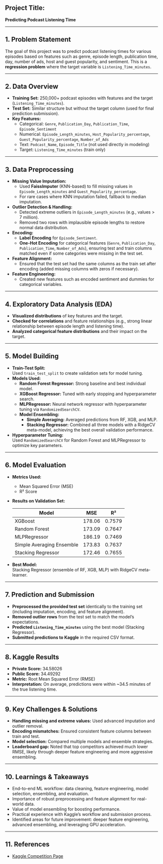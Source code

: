 ## **Project Title:**  
**Predicting Podcast Listening Time**

---

## **1. Problem Statement**

The goal of this project was to predict podcast listening times for various episodes based on features such as genre, episode length, publication time, day, number of ads, host and guest popularity, and sentiment. This is a **regression problem** where the target variable is `Listening_Time_minutes`.

---

## **2. Data Overview**

- **Training Set:** 250,000+ podcast episodes with features and the target (`Listening_Time_minutes`).
- **Test Set:** Similar structure but without the target column (used for final prediction submission).
- **Key Features:**
  - Categorical: `Genre`, `Publication_Day`, `Publication_Time`, `Episode_Sentiment`
  - Numerical: `Episode_Length_minutes`, `Host_Popularity_percentage`, `Guest_Popularity_percentage`, `Number_of_Ads`
  - Text: `Podcast_Name`, `Episode_Title` (not used directly in modeling)
  - Target: `Listening_Time_minutes` (train only)

---

## **3. Data Preprocessing**

- **Missing Value Imputation:**
  - Used **FaissImputer** (KNN-based) to fill missing values in `Episode_Length_minutes` and `Guest_Popularity_percentage`.
  - For rare cases where KNN imputation failed, fallback to median imputation.
- **Outlier Detection & Handling:**
  - Detected extreme outliers in `Episode_Length_minutes` (e.g., values > 7 million).
  - Removed two rows with implausible episode lengths to restore normal data distribution.
- **Encoding:**
  - **Label Encoding** for `Episode_Sentiment`.
  - **One-Hot Encoding** for categorical features (`Genre`, `Publication_Day`, `Publication_Time`, `Number_of_Ads`), ensuring test and train columns matched even if some categories were missing in the test set.
- **Feature Alignment:**
  - Ensured that the test set had the same columns as the train set after encoding (added missing columns with zeros if necessary).
- **Feature Engineering:**
  - Created new features such as encoded sentiment and dummies for categorical variables.

---

## **4. Exploratory Data Analysis (EDA)**

- **Visualized distributions** of key features and the target.
- **Checked for correlations** and feature relationships (e.g., strong linear relationship between episode length and listening time).
- **Analyzed categorical feature distributions** and their impact on the target.

---

## **5. Model Building**

- **Train-Test Split:**  
  Used `train_test_split` to create validation sets for model tuning.
- **Models Used:**
  - **Random Forest Regressor:** Strong baseline and best individual model.
  - **XGBoost Regressor:** Tuned with early stopping and hyperparameter search.
  - **MLPRegressor:** Neural network regressor with hyperparameter tuning via `RandomizedSearchCV`.
  - **Model Ensembling:**
    - **Simple Averaging:** Averaged predictions from RF, XGB, and MLP.
    - **Stacking Regressor:** Combined all three models with a RidgeCV meta-model, achieving the best overall validation performance.
- **Hyperparameter Tuning:**  
  Used `RandomizedSearchCV` for Random Forest and MLPRegressor to optimize key parameters.

---

## **6. Model Evaluation**

- **Metrics Used:**  
  - Mean Squared Error (MSE)
  - R² Score
- **Results on Validation Set:**

  | Model                    | MSE        | R²      |
  |--------------------------|------------|---------|
  | XGBoost                  | 178.06     | 0.7579  |
  | Random Forest            | 173.09     | 0.7647  |
  | MLPRegressor             | 186.19     | 0.7469  |
  | Simple Averaging Ensemble| 173.83     | 0.7637  |
  | Stacking Regressor       | 172.46     | 0.7655  |

- **Best Model:**  
  Stacking Regressor (ensemble of RF, XGB, MLP) with RidgeCV meta-learner.

---

## **7. Prediction and Submission**

- **Preprocessed the provided test set** identically to the training set (including imputation, encoding, and feature alignment).
- **Removed outlier rows** from the test set to match the model’s expectations.
- **Predicted `Listening_Time_minutes`** using the best model (Stacking Regressor).
- **Submitted predictions to Kaggle** in the required CSV format.

---

## **8. Kaggle Results**

- **Private Score:** 34.58026
- **Public Score:** 34.49292
- **Metric:** Root Mean Squared Error (RMSE)
- **Interpretation:** On average, predictions were within ~34.5 minutes of the true listening time.

---

## **9. Key Challenges & Solutions**

- **Handling missing and extreme values:** Used advanced imputation and outlier removal.
- **Encoding mismatches:** Ensured consistent feature columns between train and test.
- **Model selection:** Compared multiple models and ensemble strategies.
- **Leaderboard gap:** Noted that top competitors achieved much lower RMSE, likely through deeper feature engineering and more aggressive ensembling.

---

## **10. Learnings & Takeaways**

- End-to-end ML workflow: data cleaning, feature engineering, model selection, ensembling, and evaluation.
- Importance of robust preprocessing and feature alignment for real-world data.
- Value of model ensembling for boosting performance.
- Practical experience with Kaggle’s workflow and submission process.
- Identified areas for future improvement: deeper feature engineering, advanced ensembling, and leveraging GPU acceleration.

---

## **11. References**

- [Kaggle Competition Page](https://www.kaggle.com/competitions/playground-series-s5e4)
